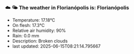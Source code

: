 ### ☁️ 🌤️  The weather in Florianópolis is: Florianópolis

- Temperature: 17.18°C
- On flesh: 17.3°C
- Relative air humidity: 90%
- Rain: 0.0 mm
- Description: Broken clouds
- last updated: 2025-06-15T08:21:14.795667
